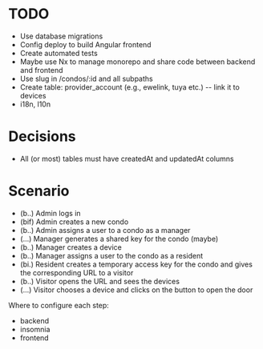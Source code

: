 # TODO

- Use database migrations
- Config deploy to build Angular frontend
- Create automated tests
- Maybe use Nx to manage monorepo and share code between backend and frontend
- Use slug in /condos/:id and all subpaths
- Create table: provider_account (e.g., ewelink, tuya etc.) -- link it to devices
- i18n, l10n

# Decisions

- All (or most) tables must have createdAt and updatedAt columns

# Scenario

- (b..) Admin logs in
- (bif) Admin creates a new condo
- (b..) Admin assigns a user to a condo as a manager
- (...) Manager generates a shared key for the condo (maybe)
- (b..) Manager creates a device
- (b..) Manager assigns a user to the condo as a resident
- (bi.) Resident creates a temporary access key for the condo and gives the corresponding URL to a visitor
- (b..) Visitor opens the URL and sees the devices
- (...) Visitor chooses a device and clicks on the button to open the door

Where to configure each step:

- backend
- insomnia
- frontend
